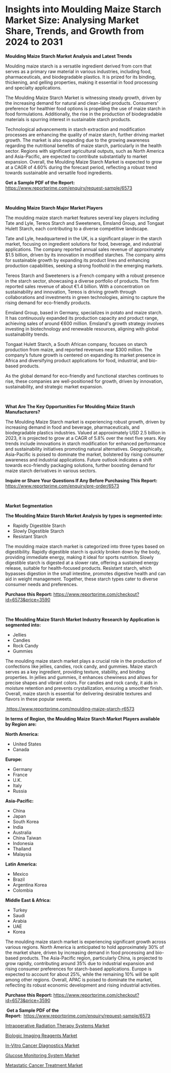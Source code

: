 <p><h1>Insights into Moulding Maize Starch Market Size: Analysing Market Share, Trends, and Growth from 2024 to 2031</h1></p><p><strong>Moulding Maize Starch Market Analysis and Latest Trends</strong></p>
<p><p>Moulding maize starch is a versatile ingredient derived from corn that serves as a primary raw material in various industries, including food, pharmaceuticals, and biodegradable plastics. It is prized for its binding, thickening, and gelling properties, making it essential in food processing and specialty applications. </p><p>The Moulding Maize Starch Market is witnessing steady growth, driven by the increasing demand for natural and clean-label products. Consumers' preference for healthier food options is propelling the use of maize starch in food formulations. Additionally, the rise in the production of biodegradable materials is spurring interest in sustainable starch products. </p><p>Technological advancements in starch extraction and modification processes are enhancing the quality of maize starch, further driving market growth. The market is also expanding due to the growing awareness regarding the nutritional benefits of maize starch, particularly in the health sector. Regions with significant agricultural outputs, such as North America and Asia-Pacific, are expected to contribute substantially to market expansion. Overall, the Moulding Maize Starch Market is expected to grow at a CAGR of 4.60% during the forecast period, reflecting a robust trend towards sustainable and versatile food ingredients.</p></p>
<p><strong>Get a Sample PDF of the Report:&nbsp;</strong> <a href="https://www.reportprime.com/enquiry/request-sample/6573?utm_campaign=1837&utm_medium=2&utm_source=Github&utm_content=ia&utm_term=27112024&utm_id=moulding-maize-starch">https://www.reportprime.com/enquiry/request-sample/6573</a></p>
<p>&nbsp;</p>
<p><strong>Moulding Maize Starch Major Market Players</strong></p>
<p><p>The moulding maize starch market features several key players including Tate and Lyle, Tereos Starch and Sweeteners, Emsland Group, and Tongaat Hulett Starch, each contributing to a diverse competitive landscape.</p><p>Tate and Lyle, headquartered in the UK, is a significant player in the starch market, focusing on ingredient solutions for food, beverage, and industrial applications. The company reported annual sales revenue of approximately $1.5 billion, driven by its innovation in modified starches. The company aims for sustainable growth by expanding its product lines and enhancing production capabilities, seeking a strong foothold in the emerging markets.</p><p>Tereos Starch and Sweeteners is a French company with a robust presence in the starch sector, showcasing a diverse portfolio of products. The firm reported sales revenue of about €1.4 billion. With a concentration on sustainability and innovation, Tereos is driving growth through collaborations and investments in green technologies, aiming to capture the rising demand for eco-friendly products.</p><p>Emsland Group, based in Germany, specializes in potato and maize starch. It has continuously expanded its production capacity and product range, achieving sales of around €600 million. Emsland's growth strategy involves investing in biotechnology and renewable resources, aligning with global sustainability trends.</p><p>Tongaat Hulett Starch, a South African company, focuses on starch production from maize, and reported revenues near $300 million. The company’s future growth is centered on expanding its market presence in Africa and diversifying product applications for food, industrial, and bio-based products.</p><p>As the global demand for eco-friendly and functional starches continues to rise, these companies are well-positioned for growth, driven by innovation, sustainability, and strategic market expansion.</p></p>
<p>&nbsp;</p>
<p><strong>What Are The Key Opportunities For Moulding Maize Starch Manufacturers?</strong></p>
<p><p>The Moulding Maize Starch market is experiencing robust growth, driven by increasing demand in food and beverage, pharmaceuticals, and biodegradable plastics industries. Valued at approximately USD 2.5 billion in 2023, it is projected to grow at a CAGR of 5.8% over the next five years. Key trends include innovations in starch modification for enhanced performance and sustainability initiatives promoting natural alternatives. Geographically, Asia-Pacific is poised to dominate the market, bolstered by rising consumer awareness and industrial applications. Future outlook indicates a shift towards eco-friendly packaging solutions, further boosting demand for maize starch derivatives in various sectors.</p></p>
<p><strong>Inquire or Share Your Questions If Any Before Purchasing This Report:</strong> <a href="https://www.reportprime.com/enquiry/pre-order/6573?utm_campaign=1837&utm_medium=2&utm_source=Github&utm_content=ia&utm_term=27112024&utm_id=moulding-maize-starch">https://www.reportprime.com/enquiry/pre-order/6573</a></p>
<p>&nbsp;</p>
<p><strong>Market Segmentation</strong></p>
<p><strong>The Moulding Maize Starch Market Analysis by types is segmented into:</strong></p>
<p><ul><li>Rapidly Digestible Starch</li><li>Slowly Digestible Starch</li><li>Resistant Starch</li></ul></p>
<p><p>The moulding maize starch market is categorized into three types based on digestibility. Rapidly digestible starch is quickly broken down by the body, providing immediate energy, making it ideal for sports nutrition. Slowly digestible starch is digested at a slower rate, offering a sustained energy release, suitable for health-focused products. Resistant starch, which bypasses digestion in the small intestine, promotes digestive health and can aid in weight management. Together, these starch types cater to diverse consumer needs and preferences.</p></p>
<p><strong>Purchase this Report:&nbsp;</strong><a href="https://www.reportprime.com/checkout?id=6573&price=3590&utm_campaign=1837&utm_medium=2&utm_source=Github&utm_content=ia&utm_term=27112024&utm_id=moulding-maize-starch">https://www.reportprime.com/checkout?id=6573&price=3590</a></p>
<p>&nbsp;</p>
<p><strong>The Moulding Maize Starch Market Industry Research by Application is segmented into:</strong></p>
<p><ul><li>Jellies</li><li>Candies</li><li>Rock Candy</li><li>Gummies</li></ul></p>
<p><p>The moulding maize starch market plays a crucial role in the production of confections like jellies, candies, rock candy, and gummies. Maize starch serves as a key ingredient, providing texture, stability, and binding properties. In jellies and gummies, it enhances chewiness and allows for precise shapes and vibrant colors. For candies and rock candy, it aids in moisture retention and prevents crystallization, ensuring a smoother finish. Overall, maize starch is essential for delivering desirable textures and flavors in these popular sweets.</p></p>
<p><a href="https://www.reportprime.com/moulding-maize-starch-r6573?utm_campaign=1837&utm_medium=2&utm_source=Github&utm_content=ia&utm_term=27112024&utm_id=moulding-maize-starch">&nbsp;https://www.reportprime.com/moulding-maize-starch-r6573</a></p>
<p><strong>In terms of Region, the Moulding Maize Starch Market Players available by Region are:</strong></p>
<p>
    <p> <strong> North America: </strong>
        <ul>
            <li>United States</li>
            <li>Canada</li>
        </ul>
        </p> 
    <p> <strong> Europe: </strong>
        <ul>
            <li>Germany</li>
            <li>France</li>
            <li>U.K.</li>
            <li>Italy</li>
            <li>Russia</li>
        </ul>
        </p> 
    <p> <strong> Asia-Pacific: </strong>
        <ul>
            <li>China</li>
            <li>Japan</li>
            <li>South Korea</li>
            <li>India</li>
            <li>Australia</li>
            <li>China Taiwan</li>
            <li>Indonesia</li>
            <li>Thailand</li>
            <li>Malaysia</li>
        </ul>
        </p> 
    <p> <strong> Latin America: </strong>
        <ul>
            <li>Mexico</li>
            <li>Brazil</li>
            <li>Argentina Korea</li>
            <li>Colombia</li>
        </ul>
        </p> 
    <p> <strong> Middle East & Africa: </strong>
        <ul>
            <li>Turkey</li>
            <li>Saudi</li>
            <li>Arabia</li>
            <li>UAE</li>
            <li>Korea</li>
        </ul>
    </p>
    </p>
<p><p>The moulding maize starch market is experiencing significant growth across various regions. North America is anticipated to hold approximately 30% of the market share, driven by increasing demand in food processing and bio-based products. The Asia-Pacific region, particularly China, is projected to grow rapidly, contributing around 35% due to industrial expansion and rising consumer preferences for starch-based applications. Europe is expected to account for about 25%, while the remaining 10% will be split among other regions. Overall, APAC is poised to dominate the market, reflecting its robust economic development and rising industrial activities.</p></p>
<p><strong>Purchase this Report: </strong><a href="https://www.reportprime.com/checkout?id=6573&price=3590&utm_campaign=1837&utm_medium=2&utm_source=Github&utm_content=ia&utm_term=27112024&utm_id=moulding-maize-starch">https://www.reportprime.com/checkout?id=6573&price=3590</a></p>
<p>&nbsp;<strong>Get a Sample PDF of the Report:&nbsp;&nbsp;</strong><a href="https://www.reportprime.com/enquiry/request-sample/6573?utm_campaign=1837&utm_medium=2&utm_source=Github&utm_content=ia&utm_term=27112024&utm_id=moulding-maize-starch">https://www.reportprime.com/enquiry/request-sample/6573</a></p>
<p><strong></strong></p>
<p><p><a href="https://issuu.com/reportprime-2/docs/intraoperative-radiation-therapy-sy_c5491999f1cb35?utm_campaign=1837&utm_medium=2&utm_source=Github&utm_content=ia&utm_term=27112024&utm_id=moulding-maize-starch">Intraoperative Radiation Therapy Systems Market</a></p><p><a href="https://www.linkedin.com/pulse/how-biologic-imaging-reagents-market-expectd-grow-126-cagr-h0bcf?utm_campaign=1837&utm_medium=2&utm_source=Github&utm_content=ia&utm_term=27112024&utm_id=moulding-maize-starch">Biologic Imaging Reagents Market</a></p><p><a href="https://issuu.com/reportprime-2/docs/in-vitro-cancer-diagnostics-market-_5c96c5878f5bab?utm_campaign=1837&utm_medium=2&utm_source=Github&utm_content=ia&utm_term=27112024&utm_id=moulding-maize-starch">In-Vitro Cancer Diagnostics Market</a></p><p><a href="https://www.linkedin.com/pulse/future-glucose-monitoring-system-market-growth-predictions-ilr5f?utm_campaign=1837&utm_medium=2&utm_source=Github&utm_content=ia&utm_term=27112024&utm_id=moulding-maize-starch">Glucose Monitoring System Market</a></p><p><a href="https://www.linkedin.com/pulse/market-analysis-metastatic-cancer-treatment-trends-share-growth-uymof?utm_campaign=1837&utm_medium=2&utm_source=Github&utm_content=ia&utm_term=27112024&utm_id=moulding-maize-starch">Metastatic Cancer Treatment Market</a></p></p>